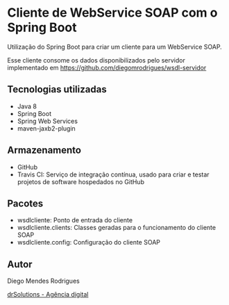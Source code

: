 # Cliente de WebService SOAP com o Spring Boot
Utilização do Spring Boot para criar um cliente para um WebService SOAP.  

Esse cliente consome os dados disponibilizados pelo servidor implementado em https://github.com/diegomrodrigues/wsdl-servidor  
  
  
## Tecnologias utilizadas
* Java 8  
* Spring Boot  
* Spring Web Services 
* maven-jaxb2-plugin  
  
  
## Armazenamento
* GitHub  
* Travis CI: Serviço de integração contínua, usado para criar e testar projetos de software hospedados no GitHub  
  
  
## Pacotes
* wsdlcliente: Ponto de entrada do cliente
* wsdlcliente.clients: Classes geradas para o funcionamento do cliente SOAP
* wsdlcliente.config: Configuração do cliente SOAP
 
  
## Autor
Diego Mendes Rodrigues  
  
[drSolutions - Agência digital](https://www.drsolutions.com.br)